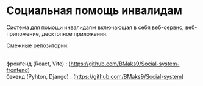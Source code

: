 # Социальная помощь инвалидам
Система для помощи инвалидапм включающая в себя веб-сервис, веб-приложение, десктопное приложения.

Смежные репозитории:

<br>фронтенд (React, Vite) : (https://github.com/BMaks9/Social-system-frontend)
<br>бэкенд (Pyhton, Django) : (https://github.com/BMaks9/Social-system)
